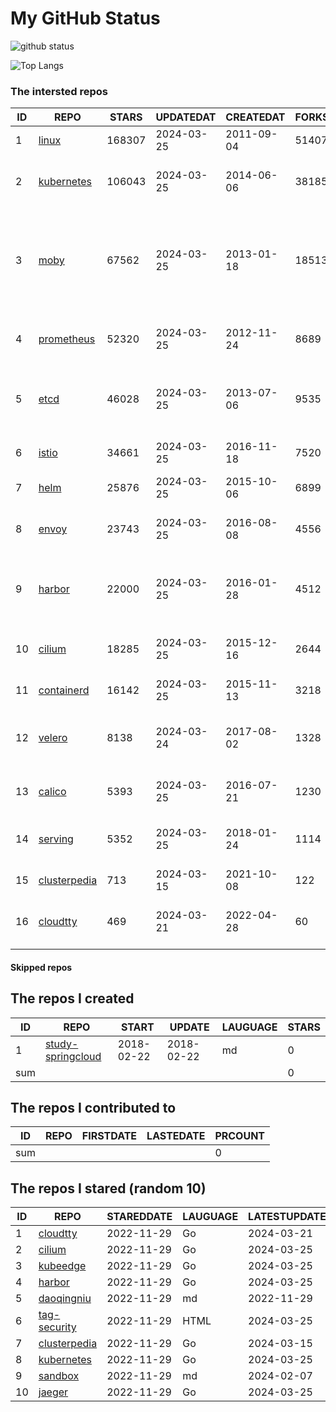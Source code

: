# My GitHub Status

<img src="https://github-readme-stats-1.yihong0618.vercel.app/api?username=daoqingniu&show_icons=true&&&hide_title=true&count_private=true" alt="github status" />

![Top Langs](https://github-readme-stats-1.yihong0618.vercel.app/api/top-langs/?username=daoqingniu&layout=compact)

<!--START_SECTION:github_repos-->
### The intersted repos
| ID |                              REPO                               | STARS  | UPDATEDAT  | CREATEDAT  | FORKSCOUNT |                                                DESCRIPTIONS                                                |
|----|-----------------------------------------------------------------|--------|------------|------------|------------|------------------------------------------------------------------------------------------------------------|
|  1 | [linux](https://github.com/torvalds/linux)                      | 168307 | 2024-03-25 | 2011-09-04 |      51407 | Linux kernel source tree                                                                                   |
|  2 | [kubernetes](https://github.com/kubernetes/kubernetes)          | 106043 | 2024-03-25 | 2014-06-06 |      38185 | Production-Grade Container Scheduling and Management                                                       |
|  3 | [moby](https://github.com/moby/moby)                            |  67562 | 2024-03-25 | 2013-01-18 |      18513 | The Moby Project - a collaborative project for the container ecosystem to assemble container-based systems |
|  4 | [prometheus](https://github.com/prometheus/prometheus)          |  52320 | 2024-03-25 | 2012-11-24 |       8689 | The Prometheus monitoring system and time series database.                                                 |
|  5 | [etcd](https://github.com/etcd-io/etcd)                         |  46028 | 2024-03-25 | 2013-07-06 |       9535 | Distributed reliable key-value store for the most critical data of a distributed system                    |
|  6 | [istio](https://github.com/istio/istio)                         |  34661 | 2024-03-25 | 2016-11-18 |       7520 | Connect, secure, control, and observe services.                                                            |
|  7 | [helm](https://github.com/helm/helm)                            |  25876 | 2024-03-25 | 2015-10-06 |       6899 | The Kubernetes Package Manager                                                                             |
|  8 | [envoy](https://github.com/envoyproxy/envoy)                    |  23743 | 2024-03-25 | 2016-08-08 |       4556 | Cloud-native high-performance edge/middle/service proxy                                                    |
|  9 | [harbor](https://github.com/goharbor/harbor)                    |  22000 | 2024-03-25 | 2016-01-28 |       4512 | An open source trusted cloud native registry project that stores, signs, and scans content.                |
| 10 | [cilium](https://github.com/cilium/cilium)                      |  18285 | 2024-03-25 | 2015-12-16 |       2644 | eBPF-based Networking, Security, and Observability                                                         |
| 11 | [containerd](https://github.com/containerd/containerd)          |  16142 | 2024-03-25 | 2015-11-13 |       3218 | An open and reliable container runtime                                                                     |
| 12 | [velero](https://github.com/vmware-tanzu/velero)                |   8138 | 2024-03-24 | 2017-08-02 |       1328 | Backup and migrate Kubernetes applications and their persistent volumes                                    |
| 13 | [calico](https://github.com/projectcalico/calico)               |   5393 | 2024-03-25 | 2016-07-21 |       1230 | Cloud native networking and network security                                                               |
| 14 | [serving](https://github.com/knative/serving)                   |   5352 | 2024-03-25 | 2018-01-24 |       1114 | Kubernetes-based, scale-to-zero, request-driven compute                                                    |
| 15 | [clusterpedia](https://github.com/clusterpedia-io/clusterpedia) |    713 | 2024-03-15 | 2021-10-08 |        122 | The Encyclopedia of Kubernetes clusters                                                                    |
| 16 | [cloudtty](https://github.com/cloudtty/cloudtty)                |    469 | 2024-03-21 | 2022-04-28 |         60 | A Friendly Kubernetes CloudShell (Web Terminal) !                                                          |



#### Skipped repos
<!--END_SECTION:github_repos-->

<!--START_SECTION:my_github-->
## The repos I created
| ID  |                                 REPO                                 |   START    |   UPDATE   | LAUGUAGE | STARS |
|-----|----------------------------------------------------------------------|------------|------------|----------|-------|
|   1 | [study-springcloud](https://github.com/daoqingniu/study-springcloud) | 2018-02-22 | 2018-02-22 | md       |     0 |
| sum |                                                                      |            |            |          |     0 |

## The repos I contributed to
| ID  | REPO | FIRSTDATE | LASTEDATE | PRCOUNT |
|-----|------|-----------|-----------|---------|
| sum |      |           |           |       0 |

## The repos I stared (random 10)
| ID |                              REPO                               | STAREDDATE | LAUGUAGE | LATESTUPDATE |
|----|-----------------------------------------------------------------|------------|----------|--------------|
|  1 | [cloudtty](https://github.com/cloudtty/cloudtty)                | 2022-11-29 | Go       | 2024-03-21   |
|  2 | [cilium](https://github.com/cilium/cilium)                      | 2022-11-29 | Go       | 2024-03-25   |
|  3 | [kubeedge](https://github.com/kubeedge/kubeedge)                | 2022-11-29 | Go       | 2024-03-25   |
|  4 | [harbor](https://github.com/goharbor/harbor)                    | 2022-11-29 | Go       | 2024-03-25   |
|  5 | [daoqingniu](https://github.com/daoqingniu/daoqingniu)          | 2022-11-29 | md       | 2022-11-29   |
|  6 | [tag-security](https://github.com/cncf/tag-security)            | 2022-11-29 | HTML     | 2024-03-25   |
|  7 | [clusterpedia](https://github.com/clusterpedia-io/clusterpedia) | 2022-11-29 | Go       | 2024-03-15   |
|  8 | [kubernetes](https://github.com/kubernetes/kubernetes)          | 2022-11-29 | Go       | 2024-03-25   |
|  9 | [sandbox](https://github.com/cncf/sandbox)                      | 2022-11-29 | md       | 2024-02-07   |
| 10 | [jaeger](https://github.com/jaegertracing/jaeger)               | 2022-11-29 | Go       | 2024-03-25   |

<!--END_SECTION:my_github-->
